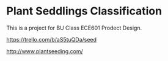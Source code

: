 # Plant Seddlings Classification

This is a project for BU Class ECE601 Prodect Design.

https://trello.com/b/aS5tuQDa/seed

http://www.plantseeding.com/
